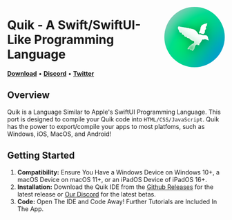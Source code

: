 <p align="right">
  <img align="right" height="140" src="https://github.com/Broco8Dev/Quik/blob/main/quiklogo.png?raw=true" alt="Logo" style="float: right; border-radius: 100px;"/>
</p>

<h1 align="left">Quik - A Swift/SwiftUI-Like Programming Language</h1>

<p align="left">
  <strong><a href="https://github.com/Broco8Dev/SwiftUI-Windows/releases/latest">Download</a></strong>
  •
  <strong><a href="https://discord.gg/nocturna">Discord</a></strong>
  •
  <strong><a href="https://twitter.com/Broco8Real">Twitter</a></strong>
</p>

## Overview

Quik is a Language Similar to Apple's SwiftUI Programming Language. This port is designed to compile your Quik code into `HTML/CSS/JavaScript`. Quik has the power to export/compile your apps to most platfoms, such as Windows, iOS, MacOS, and Android!

## Getting Started

1. **Compatibility:** Ensure You Have a Windows Device on Windows 10+, a macOS Device on macOS 11+, or an iPadOS Device of iPadOS 16+.
2. **Installation:** Download the Quik IDE from the [Github Releases](https://github.com/Broco8Real/Quik/releases/latest) for the latest release or [Our Discord](https://discord.gg/nocturna) for the latest betas.
3. **Code:** Open The IDE and Code Away! Further Tutorials are Included In The App.
